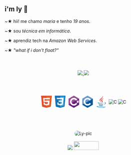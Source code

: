 ## i'm ly 🦇

~★ hii! me chamo _maria_ e tenho _19 anos_.

~★ sou _técnica em informática_.

~★ aprendiz tech na _Amazon Web Services_.

~★ _"what if i don't float?"_

<h1></h1>
<br>

<div align="center" dir="auto">
  <a href="https://github.com/marialucio">
  <img height="165em" src="https://github-readme-stats.vercel.app/api?username=marialucio&count_private=true&theme=midnight-purple" style="max-width: 100%;">
  <img height="165em" src="https://github-readme-stats.vercel.app/api/top-langs/?username=marialucio&layout=compact&theme=midnight-purple" style="max-width: 100%;">
  </a>
  
  <br><br>
  
  <img align="center" alt="HTML" height="40" width="40" src="https://raw.githubusercontent.com/devicons/devicon/master/icons/html5/html5-original.svg">
  <img align="center" alt="CSS" height="40" width="40" src="https://raw.githubusercontent.com/devicons/devicon/master/icons/css3/css3-original.svg">
  <img align="center" alt="C#" height="40" width="40" src="https://raw.githubusercontent.com/devicons/devicon/master/icons/csharp/csharp-original.svg">
  <img align="center" alt="C" height="40" width="40" src="https://raw.githubusercontent.com/devicons/devicon/master/icons/c/c-original.svg">
  <img align="center" alt="Java" height="40" width="40" src="https://raw.githubusercontent.com/devicons/devicon/master/icons/java/java-original.svg">
  <img align="center" alt="C" height="40" width="40" src="https://cdn.jsdelivr.net/gh/devicons/devicon/icons/dot-net/dot-net-plain-wordmark.svg">
  <img align="center" alt="C" height="40" width="40" src="https://cdn.jsdelivr.net/gh/devicons/devicon/icons/git/git-original.svg">
  <br><br>
</div>

<h1></h1>

<div align="center"><br>
  <img alt="Ly-pic" height="200" style="border-radius:50px;" src="https://media.discordapp.net/attachments/777743978812145684/1102335748562227320/picasion.com_bd5e8d20d81afabd0b0a72bc19249b68.gif"><br><br>
  <a href ="mailto:marialucio.mlj@gmail.com" target="_blank"><img src="https://img.shields.io/badge/Gmail-D14836?style=for-the-badge&logo=gmail&logoColor=white"></a>
  <a href ="https://replit.com/@mariaml?tab=repls" target="_blank"><img src="https://cdn.sanity.io/images/bj34pdbp/migration/3c2f2d404a571d2c9fbca934360352698d63433a-1920x900.png?w=1920&q=75&fit=clip&auto=format" target="_blank"  height="28" width="80"></a>
</div>

<h1></h1>
